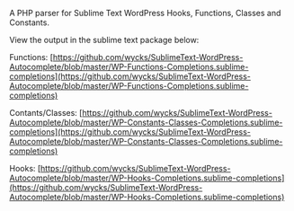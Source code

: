 A PHP parser for Sublime Text WordPress Hooks, Functions, Classes and Constants.


View the output in the sublime text package below:

Functions: [https://github.com/wycks/SublimeText-WordPress-Autocomplete/blob/master/WP-Functions-Completions.sublime-completions](https://github.com/wycks/SublimeText-WordPress-Autocomplete/blob/master/WP-Functions-Completions.sublime-completions)

Contants/Classes: [https://github.com/wycks/SublimeText-WordPress-Autocomplete/blob/master/WP-Constants-Classes-Completions.sublime-completions](https://github.com/wycks/SublimeText-WordPress-Autocomplete/blob/master/WP-Constants-Classes-Completions.sublime-completions)

Hooks: [https://github.com/wycks/SublimeText-WordPress-Autocomplete/blob/master/WP-Hooks-Completions.sublime-completions](https://github.com/wycks/SublimeText-WordPress-Autocomplete/blob/master/WP-Hooks-Completions.sublime-completions)


